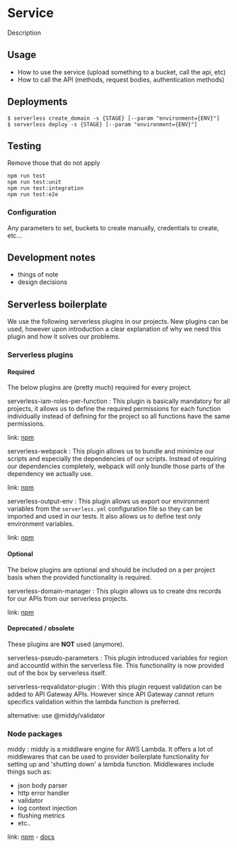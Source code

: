 # Service

Description

## Usage

- How to use the service (upload something to a bucket, call the api, etc)
- How to call the API (methods, request bodies, authentication methods)

## Deployments

```
$ serverless create_domain -s {STAGE} [--param "environment={ENV}"]
$ serverless deploy -s {STAGE} [--param "environment={ENV}"]
```

## Testing

Remove those that do not apply
```
npm run test
npm run test:unit
npm run test:integration
npm run test:e2e
```

### Configuration

Any parameters to set, buckets to create manually, credentials to create, etc...

## Development notes

- things of note
- design decisions


## Serverless boilerplate

We use the following serverless plugins in our projects. New plugins can be used, however upon
introduction a clear explanation of why we need this plugin and how it solves our problems.

### Serverless plugins

#### Required

The below plugins are (pretty much) required for every project.

serverless-iam-roles-per-function
: This plugin is basically mandatory for all projects, it allows us to define the required
permissions for each function individually instead of defining for the project so all functions have
the same permissions.

link: [npm](https://www.npmjs.com/package/serverless-iam-roles-per-function)

serverless-webpack
: This plugin allows us to bundle and minimize our scripts and especially the dependencies of our
scripts. Instead of requiring our dependencies completely, webpack will only bundle those parts of
the dependency we actually use.

link: [npm](https://www.npmjs.com/package/serverless-webpack)

serverless-output-env
: This plugin allows us export our environment variables from the `serverless.yml` configuration
file so they can be imported and used in our tests. It also allows us to define test only
environment variables.

link: [npm](https://www.npmjs.com/package/serverless-output-env)

#### Optional

The below plugins are optional and should be included on a per project basis when the provided
functionality is required.

serverless-domain-manager
: This plugin allows us to create dns records for our APIs from our serverless projects. 

link: [npm](https://www.npmjs.com/package/serverless-domain-manager)

#### Deprecated / obsolete

These plugins are **NOT** used (anymore).

serverless-pseudo-parameters
: This plugin introduced variables for region and accountId within the serverless file. This
functionality is now provided out of the box by serverless itself.

serverless-reqvalidator-plugin : With this plugin request validation can be added to API Gateway
APIs. However since API Gateway cannot return specifics validation within the lambda function is
preferred.

alternative: use @middy/validator


### Node packages

middy
: middy is a middlware engine for AWS Lambda. It offers a lot of middlewares that can be used to
provider boilerplate functionality for setting up and 'shutting down' a lambda function. Middlewares
include things such as:

- json body parser
- http error handler
- validator
- log context injection
- flushing metrics
- etc..

link: [npm](https://www.npmjs.com/package/@middy/core) - [docs](https://middy.js.org/docs)